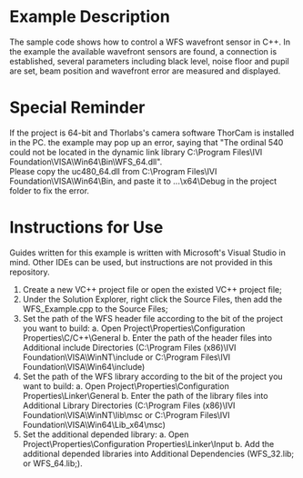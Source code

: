 # Example Description
The sample code shows how to control a WFS wavefront sensor in C++. In the example the available wavefront sensors are found, a connection is established, several parameters including black level, noise floor and pupil are set, beam position and wavefront error are measured and displayed.


# Special Reminder
If the project is 64-bit and Thorlabs's camera software ThorCam is installed in the PC. the example may pop up an error, saying that "The ordinal 540 could not be located in the dynamic link library C:\Program Files\IVI Foundation\VISA\Win64\Bin\WFS_64.dll".  
Please copy the uc480_64.dll from C:\Program Files\IVI Foundation\VISA\Win64\Bin, and paste it to ...\x64\Debug in the project folder to fix the error. 


# Instructions for Use
Guides written for this example is written with Microsoft's Visual Studio in mind. Other IDEs can be used, but instructions are not provided in this repository.
1. Create a new VC++ project file or open the existed VC++ project file;
2. Under the Solution Explorer, right click the Source Files, then add the WFS_Example.cpp to the Source Files;
3. Set the path of the WFS header file according to the bit of the project you want to build:
a. Open Project\Properties\Configuration Properties\C/C++\General
b. Enter the path of the header files into Additional include Directories (C:\Program Files (x86)\IVI Foundation\VISA\WinNT\include or C:\Program Files\IVI Foundation\VISA\Win64\include)
4. Set the path of the WFS library according to the bit of the project you want to build:
a. Open Project\Properties\Configuration Properties\Linker\General
b. Enter the path of the library files into Additional Library Directories (C:\Program Files (x86)\IVI Foundation\VISA\WinNT\lib\msc or C:\Program Files\IVI Foundation\VISA\Win64\Lib_x64\msc)
5. Set the additional depended library:
a. Open Project\Properties\Configuration Properties\Linker\Input
b. Add the additional depended libraries into Additional Dependencies (WFS_32.lib; or WFS_64.lib;).
